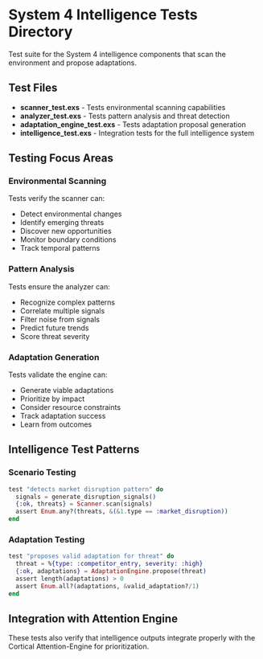 # System 4 Intelligence Tests Directory

Test suite for the System 4 intelligence components that scan the environment and propose adaptations.

## Test Files

- **scanner_test.exs** - Tests environmental scanning capabilities
- **analyzer_test.exs** - Tests pattern analysis and threat detection
- **adaptation_engine_test.exs** - Tests adaptation proposal generation
- **intelligence_test.exs** - Integration tests for the full intelligence system

## Testing Focus Areas

### Environmental Scanning
Tests verify the scanner can:
- Detect environmental changes
- Identify emerging threats
- Discover new opportunities
- Monitor boundary conditions
- Track temporal patterns

### Pattern Analysis
Tests ensure the analyzer can:
- Recognize complex patterns
- Correlate multiple signals
- Filter noise from signals
- Predict future trends
- Score threat severity

### Adaptation Generation
Tests validate the engine can:
- Generate viable adaptations
- Prioritize by impact
- Consider resource constraints
- Track adaptation success
- Learn from outcomes

## Intelligence Test Patterns

### Scenario Testing
```elixir
test "detects market disruption pattern" do
  signals = generate_disruption_signals()
  {:ok, threats} = Scanner.scan(signals)
  assert Enum.any?(threats, &(&1.type == :market_disruption))
end
```

### Adaptation Testing
```elixir
test "proposes valid adaptation for threat" do
  threat = %{type: :competitor_entry, severity: :high}
  {:ok, adaptations} = AdaptationEngine.propose(threat)
  assert length(adaptations) > 0
  assert Enum.all?(adaptations, &valid_adaptation?/1)
end
```

## Integration with Attention Engine

These tests also verify that intelligence outputs integrate properly with the Cortical Attention-Engine for prioritization.